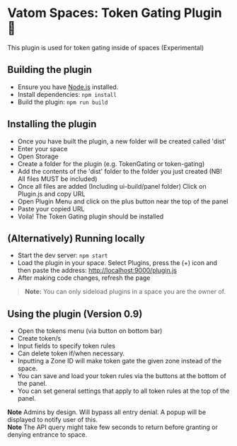# Vatom Spaces: Token Gating Plugin 🔌

This plugin is used for token gating inside of spaces (Experimental)

## Building the plugin
- Ensure you have [Node.js](https://nodejs.org) installed.
- Install dependencies: `npm install`
- Build the plugin: `npm run build`

## Installing the plugin
- Once you have built the plugin, a new folder will be created called 'dist'
- Enter your space
- Open Storage
- Create a folder for the plugin (e.g. TokenGating or token-gating)
- Add the contents of the 'dist' folder to the folder you just created (NB! All files MUST be included)
- Once all files are added (Including ui-build/panel folder) Click on Plugin.js and copy URL
- Open Plugin Menu and click on the plus button near the top of the panel
- Paste your copied URL
- Voila! The Token Gating plugin should be installed

## (Alternatively) Running locally
- Start the dev server: `npm start`
- Load the plugin in your space. Select Plugins, press the (+) icon and then paste the address: [http://localhost:9000/plugin.js](http://localhost:9000/plugin.js)
- After making code changes, refresh the page

> **Note:** You can only sideload plugins in a space you are the owner of.

## Using the plugin (Version 0.9)
- Open the tokens menu (via button on bottom bar)
- Create token/s
- Input fields to specify token rules
- Can delete token if/when necessary.
- Inputting a Zone ID will make token gate the given zone instead of the space.
- You can save and load your token rules via the buttons at the bottom of the panel.
- You can set general settings that apply to all token rules at the top of the panel.

**Note** Admins by design. Will bypass all entry denial. A popup will be displayed to notify user of this. <br />
**Note** The API query might take few seconds to return before granting or denying entrance to space.